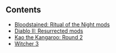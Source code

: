 ## Contents

- [Bloodstained: Ritual of the Night mods](./bloodstained-rotn/readme.md)
- [Diablo II: Resurrected mods](./diablo-ii-resurrected/readme.md)
- [Kao the Kangaroo: Round 2](./kao-the-kangaroo-round-2/readme.md)
- [Witcher 3](./witcher-3/readme.md)